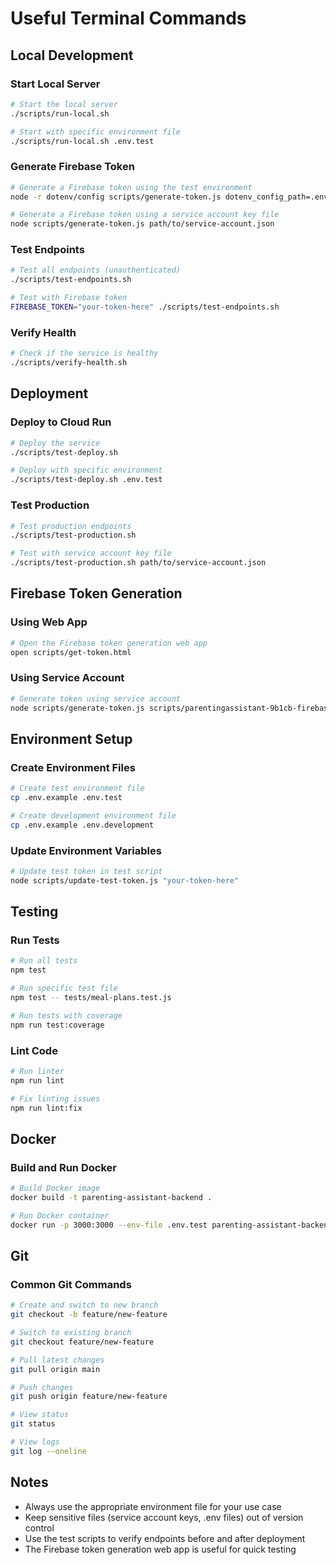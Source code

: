 # Useful Terminal Commands

## Local Development

### Start Local Server

```bash
# Start the local server
./scripts/run-local.sh

# Start with specific environment file
./scripts/run-local.sh .env.test
```

### Generate Firebase Token

```bash
# Generate a Firebase token using the test environment
node -r dotenv/config scripts/generate-token.js dotenv_config_path=.env.test

# Generate a Firebase token using a service account key file
node scripts/generate-token.js path/to/service-account.json
```

### Test Endpoints

```bash
# Test all endpoints (unauthenticated)
./scripts/test-endpoints.sh

# Test with Firebase token
FIREBASE_TOKEN="your-token-here" ./scripts/test-endpoints.sh
```

### Verify Health

```bash
# Check if the service is healthy
./scripts/verify-health.sh
```

## Deployment

### Deploy to Cloud Run

```bash
# Deploy the service
./scripts/test-deploy.sh

# Deploy with specific environment
./scripts/test-deploy.sh .env.test
```

### Test Production

```bash
# Test production endpoints
./scripts/test-production.sh

# Test with service account key file
./scripts/test-production.sh path/to/service-account.json
```

## Firebase Token Generation

### Using Web App

```bash
# Open the Firebase token generation web app
open scripts/get-token.html
```

### Using Service Account

```bash
# Generate token using service account
node scripts/generate-token.js scripts/parentingassistant-9b1cb-firebase-adminsdk-fbsvc-a29ba88dc3.json
```

## Environment Setup

### Create Environment Files

```bash
# Create test environment file
cp .env.example .env.test

# Create development environment file
cp .env.example .env.development
```

### Update Environment Variables

```bash
# Update test token in test script
node scripts/update-test-token.js "your-token-here"
```

## Testing

### Run Tests

```bash
# Run all tests
npm test

# Run specific test file
npm test -- tests/meal-plans.test.js

# Run tests with coverage
npm run test:coverage
```

### Lint Code

```bash
# Run linter
npm run lint

# Fix linting issues
npm run lint:fix
```

## Docker

### Build and Run Docker

```bash
# Build Docker image
docker build -t parenting-assistant-backend .

# Run Docker container
docker run -p 3000:3000 --env-file .env.test parenting-assistant-backend
```

## Git

### Common Git Commands

```bash
# Create and switch to new branch
git checkout -b feature/new-feature

# Switch to existing branch
git checkout feature/new-feature

# Pull latest changes
git pull origin main

# Push changes
git push origin feature/new-feature

# View status
git status

# View logs
git log --oneline
```

## Notes

- Always use the appropriate environment file for your use case
- Keep sensitive files (service account keys, .env files) out of version control
- Use the test scripts to verify endpoints before and after deployment
- The Firebase token generation web app is useful for quick testing
